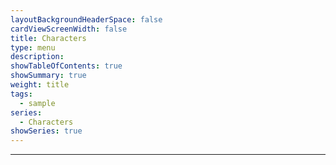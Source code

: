```yaml
---
layoutBackgroundHeaderSpace: false
cardViewScreenWidth: false
title: Characters
type: menu
description: 
showTableOfContents: true
showSummary: true
weight: title
tags:
  - sample
series:
  - Characters
showSeries: true
---
```

---